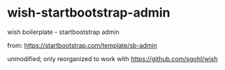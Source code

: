 # wish-startbootstrap-admin
wish boilerplate - startbootstrap admin

from: https://startbootstrap.com/template/sb-admin

unmodified; only reorganized to work with https://github.com/sgohl/wish
